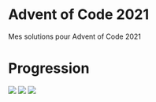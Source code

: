 # Advent of Code 2021
Mes solutions pour Advent of Code 2021

# Progression

![](https://img.shields.io/badge/day%20📅-11-blue) 
![](https://img.shields.io/badge/stars%20⭐-22-yellow)
![](https://img.shields.io/badge/days%20completed-11-red)